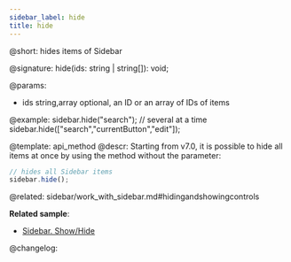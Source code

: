 ```yaml
---
sidebar_label: hide
title: hide
---          
```


@short: hides items of Sidebar

@signature: hide(ids: string | string[]): void;

@params:
- ids 		string,array		optional, an ID or an array of IDs of items

@example:
sidebar.hide("search");
// several at a time
sidebar.hide(["search","currentButton","edit"]);


@template: api_method
@descr:
Starting from v7.0, it is possible to hide all items at once by using the method without the parameter:

~~~js
// hides all Sidebar items
sidebar.hide();
~~~


@related: sidebar/work_with_sidebar.md#hidingandshowingcontrols


**Related sample**:
- [Sidebar. Show/Hide](https://snippet.dhtmlx.com/5hsowdoy)

@changelog:


